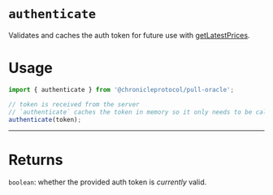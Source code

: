 # `authenticate`

Validates and caches the auth token for future use with [getLatestPrices](./getLatestPrices.md).

# Usage

```js
import { authenticate } from '@chronicleprotocol/pull-oracle';

// token is received from the server
// `authenticate` caches the token in memory so it only needs to be called once per session
authenticate(token);
```

---

# Returns

`boolean`: whether the provided auth token is _currently_ valid.
